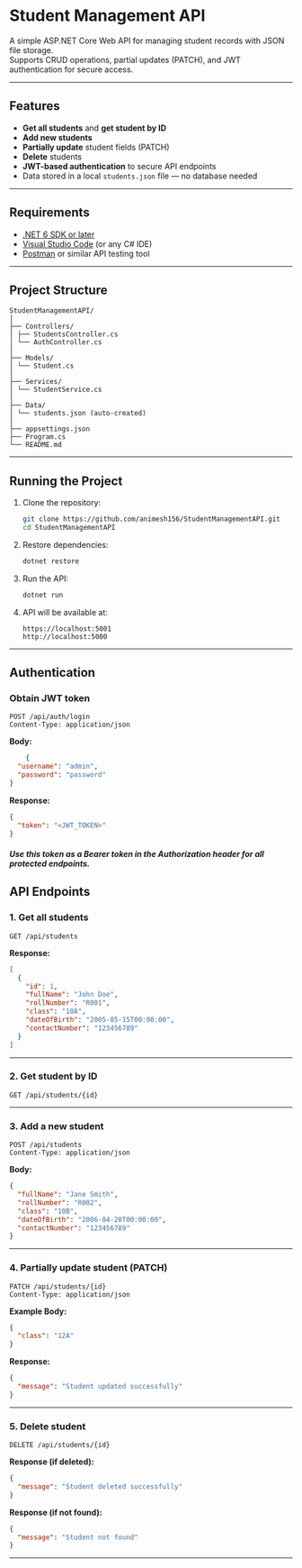 # Student Management API

A simple ASP.NET Core Web API for managing student records with JSON file storage.  
Supports CRUD operations, partial updates (PATCH), and JWT authentication for secure access.

---

## Features
- **Get all students** and **get student by ID**
- **Add new students**
- **Partially update** student fields (PATCH)
- **Delete** students
- **JWT-based authentication** to secure API endpoints
- Data stored in a local `students.json` file — no database needed

---

## Requirements
- [.NET 6 SDK or later](https://dotnet.microsoft.com/en-us/download/dotnet)
- [Visual Studio Code](https://code.visualstudio.com/) (or any C# IDE)
- [Postman](https://www.postman.com/) or similar API testing tool

---

## Project Structure

```
StudentManagementAPI/
│
├── Controllers/
│ ├── StudentsController.cs
│ └── AuthController.cs
│
├── Models/
│ └── Student.cs
│
├── Services/
│ └── StudentService.cs
│
├── Data/
│ └── students.json (auto-created)
│
├── appsettings.json
├── Program.cs
└── README.md
```

---

## Running the Project
1. Clone the repository:
   ```bash
   git clone https://github.com/animesh156/StudentManagementAPI.git
   cd StudentManagementAPI
   ```

2. Restore dependencies:
   ```bash
   dotnet restore
   ```

3. Run the API:
   ```bash
   dotnet run
   ```

4. API will be available at:
   ```
   https://localhost:5001
   http://localhost:5000
   ```

---




## Authentication

### Obtain JWT token
```http
POST /api/auth/login
Content-Type: application/json
```

**Body:**
```json
    {
  "username": "admin",
  "password": "password"
}
```

**Response:**
```json
{
  "token": "<JWT_TOKEN>"
}

```
##### Use this token as a Bearer token in the Authorization header for all protected endpoints.




## API Endpoints

### 1. Get all students
```http
GET /api/students
```
**Response:**
```json
[
  {
    "id": 1,
    "fullName": "John Doe",
    "rollNumber": "R001",
    "class": "10A",
    "dateOfBirth": "2005-05-15T00:00:00",
    "contactNumber": "123456789"
  }
]
```

---

### 2. Get student by ID
```http
GET /api/students/{id}
```

---

### 3. Add a new student
```http
POST /api/students
Content-Type: application/json
```
**Body:**
```json
{
  "fullName": "Jane Smith",
  "rollNumber": "R002",
  "class": "10B",
  "dateOfBirth": "2006-04-20T00:00:00",
  "contactNumber": "123456789"
}
```

---

### 4. Partially update student (PATCH)
```http
PATCH /api/students/{id}
Content-Type: application/json
```
**Example Body:**
```json
{
  "class": "12A"
}
```
**Response:**
```json
{
  "message": "Student updated successfully"
}
```

---

### 5. Delete student
```http
DELETE /api/students/{id}
```
**Response (if deleted):**
```json
{
  "message": "Student deleted successfully"
}
```
**Response (if not found):**
```json
{
  "message": "Student not found"
}
```

---


